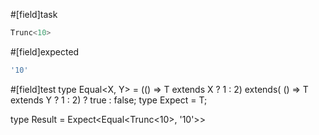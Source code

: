 #[field]task
```ts
Trunc<10>
```

#[field]expected
```ts
'10'
```

#[field]test
type Equal<X, Y> = (<T>() => T extends X ? 1 : 2) extends(
    <T>() => T extends Y ? 1 : 2) ? true : false;
type Expect<T extends true> = T;

type Result = Expect<Equal<Trunc<10>, '10'>>